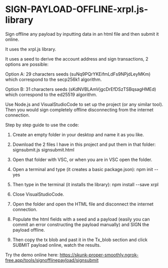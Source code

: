 # SIGN-PAYLOAD-OFFLINE-xrpl.js-library
Sign offline any payload by inputting data in an html file and then submit it online.

It uses the xrpl.js library. 

It uses a seed to derive the account address and sign transactions, 2 options are possible:

Option A: 29 characters seeds (suNq9PQrYKEifmLdFs9NPjdLeyMKm) which correspond to the secp256k1 algorithm.

Option B: 31 characters seeds (sKdNVBLAmVjgcDrEfDSzTSBqsagHMEd) which correspond to the ed25519 algorithm.

Use Node.js and VisualStudioCode to set up the project (or any similar tool). Then you would sign completely offline disconnecting from the internet connection. 

Step by step guide to use the code:

1) Create an empty folder in your desktop and name it as you like.

2) Download the 2 files I have in this project and put them in that folder: signsubmit.js signsubmit.html

3) Open that folder with VSC, or when you are in VSC open the folder.

4) Open a terminal and type (it creates a basic package.json): npm init --yes

5) Then type in the terminal (it installs the library): npm install --save xrpl

6) Close VisualStudioCode.

7) Open the folder and open the HTML file and disconnect the internet connection.

8) Populate the html fields with a seed and a payload (easily you can commit an error constructing the payload manually) and SIGN the payload offline.

9) Then copy the tx blob and past it in the Tx_blob section and click SUBMIT payload online, watch the results.

Try the demo online here: https://skunk-proper-smoothly.ngrok-free.app/tools/signofflinepayload/signsubmit
